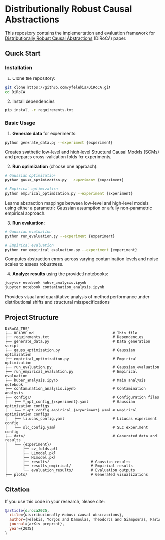# Distributionally Robust Causal Abstractions

This repository contains the implementation and evaluation framework for [Distributionally Robust Causal Abstractions](https://arxiv.org/pdf/2510.04842) (DiRoCA) paper.

## Quick Start

### Installation

1. Clone the repository:
```bash
git clone https://github.com/yfelekis/DiRoCA.git
cd DiRoCA
```

2. Install dependencies:
```bash
pip install -r requirements.txt
```

### Basic Usage

1. **Generate data** for experiments:
```bash
python generate_data.py --experiment {experiment}
```
Creates synthetic low-level and high-level Structural Causal Models (SCMs) and prepares cross-validation folds for experiments.


2. **Run optimization** (choose one approach):
```bash
# Gaussian optimization
python gauss_optimization.py --experiment {experiment}

# Empirical optimization  
python empirical_optimization.py --experiment {experiment}
```
Learns abstraction mappings between low-level and high-level models using either a parametric Gaussian assumption or a fully non-parametric empirical approach.


3. **Run evaluation**:
```bash
# Gaussian evaluation
python run_evaluation.py --experiment {experiment}

# Empirical evaluation
python run_empirical_evaluation.py --experiment {experiment}
```
Computes abstraction errors across varying contamination levels and noise scales to assess robustness.


4. **Analyze results** using the provided notebooks:
```bash
jupyter notebook huber_analysis.ipynb
jupyter notebook contamination_analysis.ipynb
```
Provides visual and quantitative analysis of method performance under distributional shifts and structural misspecifications.


## Project Structure

```
DiRoCA_TBS/
├── README.md                                    # This file
├── requirements.txt                             # Dependencies
├── generate_data.py                             # Data generation script
├── gauss_optimization.py                        # Gaussian optimization
├── empirical_optimization.py                    # Empirical optimization
├── run_evaluation.py                            # Gaussian evaluation
├── run_empirical_evaluation.py                  # Empirical evaluation
├── huber_analysis.ipynb                         # Main analysis notebook
├── contamination_analysis.ipynb                 # Contamination analysis
├── configs/                                     # Configuration files
│   ├── *_opt_config_{experiment}.yaml           # Gaussian optimization configs
│   └── *_opt_config_empirical_{experiment}.yaml # Empirical optimization configs
│   ├── lilucas_config.yaml                      # LiLucas experiment config
│   └── slc_config.yaml                          # SLC experiment config
├── data/                                        # Generated data and results
│   └── {experiment}/
│       ├── cv_folds.pkl
│       ├── LLmodel.pkl
│       ├── HLmodel.pkl
│       ├── results/                   # Gaussian results
│       ├── results_empirical/         # Empirical results
│       └── evaluation_results/        # Evaluation outputs
├── plots/                             # Generated visualizations
```


## Citation

If you use this code in your research, please cite:

```bibtex
@article{diroca2025,
  title={Distributionally Robust Causal Abstractions},
  author={Felekis, Yorgos and Damoulas, Theodoros and Giampouras, Paris},
  journal={arXiv preprint},
  year={2025}
}
```
